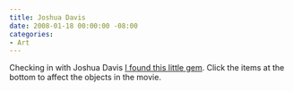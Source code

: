 ```yaml
---
title: Joshua Davis
date: 2008-01-18 00:00:00 -08:00
categories:
- Art
---
```


<p>Checking in with Joshua Davis <a href="http://www.joshuadavis.com/diary/2008/lets-illuminate-color-system/">I found this little gem</a>. Click the items at the bottom to affect the objects in the movie. </p>
